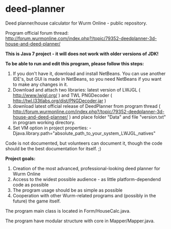 deed-planner
============

Deed planner/house calculator for Wurm Online - public repository.

Program official forum thread: http://forum.wurmonline.com/index.php?/topic/79352-deedplanner-3d-house-and-deed-planner/

<b>This is Java 7 project - it will does not work with older versions of JDK!</b>

<b>To be able to run and edit this program, please follow this steps:</b><br>
1. If you don't have it, download and install NetBeans. You can use another IDE's, but GUI is made in NetBeans, so you need NetBeans if you want to make any changes in it.<br>
2. Download and attach two libraries: latest version of LWJGL ( http://www.lwjgl.org/ ) and TWL PNGDecoder ( http://twl.l33tlabs.org/dist/PNGDecoder.jar )<br>
3. download latest official release of DeedPlanner from program thread ( http://forum.wurmonline.com/index.php?/topic/79352-deedplanner-3d-house-and-deed-planner/ ) and place folder "Data" and file "version.txt" in program working directory.<br>
4. Set VM option in project properties: -Djava.library.path="absolute_path_to_your_system_LWJGL_natives"

Code is not documented, but volunteers can document it, though the code should be the best documentation for itself. ;)

<b>Project goals:</b><br>
1. Creation of the most advanced, professional-looking deed planner for Wurm Online<br>
2. Access to the widest possible audience - as little platform-dependend code as possible<br>
3. The program usage should be as simple as possible<br>
4. Cooperation with other Wurm-related programs and (possibly in the future) the game itself.

The program main class is located in Form/HouseCalc.java.

The program have modular structure with core in Mapper/Mapper.java.
